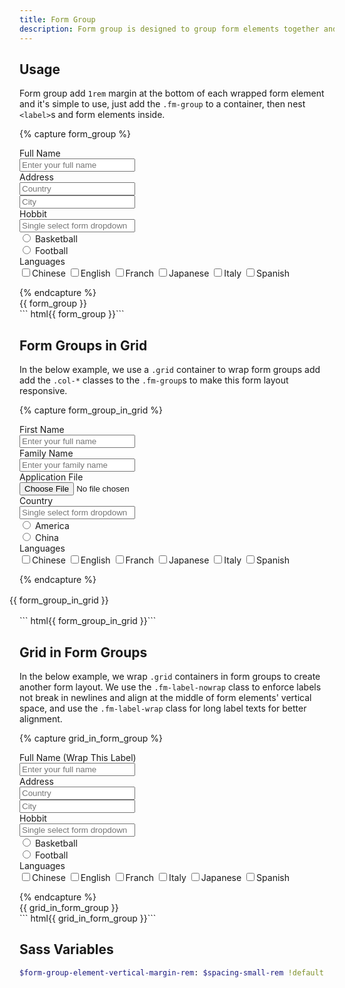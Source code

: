 ```yaml
---
title: Form Group
description: Form group is designed to group form elements together and can be combined with the grid to create complex form layouts.
---
```


## Usage
Form group add `1rem` margin at the bottom of each wrapped form element and it's simple to use, just add the `.fm-group` to a container, then nest `<label>`s and form elements inside.

{% capture form_group %}
<form>
  <div class="fm-group">
    <label class="fm-label">Full Name</label>
    <div class="fm fm-text">
      <input type="text" placeholder="Enter your full name">
    </div>
  </div>
  <div class="fm-group">
    <label class="fm-label">Address</label>
    <div class="fm fm-text">
      <input type="text" placeholder="Country">
    </div>
    <div class="fm fm-text">
      <input type="text" placeholder="City">
    </div>
  </div>
  <div class="fm-group">
    <label class="fm-label">Hobbit</label>
    <div class="fm-dropdown dropdown-fixed dropdown-absolute-m">
      <div class="fm fm-select">
        <input placeholder="Single select form dropdown">
      </div>
      <div class="dropdown-menu">
        <div class="dropdown-items">
          <div class="btns-y">
            <div class="btn-radio btn-hollow-primary">
              <input type="radio" name="single_fm_dropdown" value="one">
              <label>Basketball</label>
            </div>
            <div class="btn-radio btn-hollow-primary">
              <input type="radio" name="single_fm_dropdown" value="two">
              <label>Football</label>
            </div>
          </div>
        </div>
      </div>
    </div>
  </div>
  <div class="fm-group">
    <label class="fm-label">Languages</label>
    <div class="fm fm-check">
      <label><input type="checkbox">Chinese</label>
      <label><input type="checkbox">English</label>
      <label><input type="checkbox">Franch</label>
      <label><input type="checkbox">Japanese</label>
      <label><input type="checkbox">Italy</label>
      <label><input type="checkbox">Spanish</label>
      </div>
  </div>  
</form>
{% endcapture %}
<div class="example">
  {{ form_group }}
</div>
``` html{{ form_group }}```




## Form Groups in Grid
In the below example, we use a `.grid` container to wrap form groups add add the `.col-*` classes to the `.fm-group`s to make this form layout responsive.

{% capture form_group_in_grid %}
<form class="grid">
  <div class="fm-group col-12 col-6-m">
    <label class="fm-label">First Name</label>
    <div class="fm fm-text">
      <input type="text" placeholder="Enter your full name">
    </div>
  </div>
  <div class="fm-group col-12 col-6-m">
    <label class="fm-label">Family Name</label>
    <div class="fm fm-text">
      <input placeholder="Enter your family name">
    </div>
  </div>
  <div class="fm-group col-12 col-6-m">
    <label class="fm-label">Application File</label>
    <div class="fm fm-file">
      <input type="file" placeholder="Upload your application file">
    </div>
  </div>
  <div class="fm-group col-12 col-6-m">
    <label class="fm-label">Country</label>
    <div class="fm-dropdown dropdown-fixed dropdown-absolute-m">
      <div class="fm fm-select">
        <input placeholder="Single select form dropdown">
      </div>
      <div class="dropdown-menu">
        <div class="dropdown-items">
          <div class="btns-y">
            <div class="btn-radio btn-hollow-primary">
              <input type="radio" name="single_fm_dropdown" value="america">
              <label>America</label>
            </div>
            <div class="btn-radio btn-hollow-primary">
              <input type="radio" name="single_fm_dropdown" value="china">
              <label>China</label>
            </div>
          </div>
        </div>
      </div>
    </div>
  </div>
  <div class="fm-group col-12">
    <label class="fm-label">Languages</label>
    <div class="fm fm-check">
      <label><input type="checkbox">Chinese</label>
      <label><input type="checkbox">English</label>
      <label><input type="checkbox">Franch</label>
      <label><input type="checkbox">Japanese</label>
      <label><input type="checkbox">Italy</label>
      <label><input type="checkbox">Spanish</label>
    </div>
  </div>
</form>
{% endcapture %}
<div style="margin: 1rem -1rem">
  {{ form_group_in_grid }}
</div>
``` html{{ form_group_in_grid }}```



## Grid in Form Groups
In the below example, we wrap `.grid` containers in form groups to create another form layout. We use the `.fm-label-nowrap` class to enforce labels not break in newlines and align at the middle of form elements' vertical space, and use the `.fm-label-wrap` class for long label texts for better alignment.

{% capture grid_in_form_group %}
<form>
  <div class="fm-group">
    <div class="grid">
      <!-- The .fm-label-wrap modifier breaks a long label into two lines -->
      <label class="fm-label fm-label-wrap col-auto">Full Name (Wrap This Label)</label>
      <div class="fm fm-text col-8 col-10-m">
        <input type="text" placeholder="Enter your full name">
      </div>
    </div>
  </div>
  <div class="fm-group">
    <div class="grid">
      <label class="fm-label fm-label-nowrap col-auto">Address</label>
      <div class="fm fm-text col-4 col-5-m">
        <input type="text" placeholder="Country">
      </div>
      <div class="fm fm-text col-4 col-5-m">
        <input type="text" placeholder="City">
      </div>
    </div>
  </div>
  <div class="fm-group">
    <div class="grid">
      <!-- The .fm-label-nowrap enforces a label not breaked into newlines -->
      <label class="fm-label fm-label-nowrap col-auto">Hobbit</label>
      <div class="fm-dropdown dropdown-fixed dropdown-absolute-m col-8 col-10-m">
        <div class="fm fm-select">
          <input placeholder="Single select form dropdown">
        </div>
        <div class="dropdown-menu">
          <div class="dropdown-items">
            <div class="btns-y">
              <div class="btn-radio btn-hollow-primary">
                <input type="radio" name="single_fm_dropdown" value="one">
                <label>Basketball</label>
              </div>
              <div class="btn-radio btn-hollow-primary">
                <input type="radio" name="single_fm_dropdown" value="two">
                <label>Football</label>
              </div>
            </div>
          </div>
        </div>
      </div>
    </div>
  </div>
  <div class="fm-group">
    <div class="grid">
      <label class="fm-label fm-label-nowrap col-auto">Languages</label>
      <!-- Add the .my-tiny utility class for better baseline alignment. -->
      <div class="fm fm-check col-8 col-10-m my-tiny">
        <label><input type="checkbox">Chinese</label>
        <label><input type="checkbox">English</label>
        <label><input type="checkbox">Franch</label>
        <label><input type="checkbox">Italy</label>
        <label><input type="checkbox">Japanese</label>
        <label><input type="checkbox">Spanish</label>
      </div>
    </div>
  </div>  
</form>
{% endcapture %}
<div class="example">
  {{ grid_in_form_group }}
</div>
``` html{{ grid_in_form_group }}```




## Sass Variables

``` sass
$form-group-element-vertical-margin-rem: $spacing-small-rem !default
```